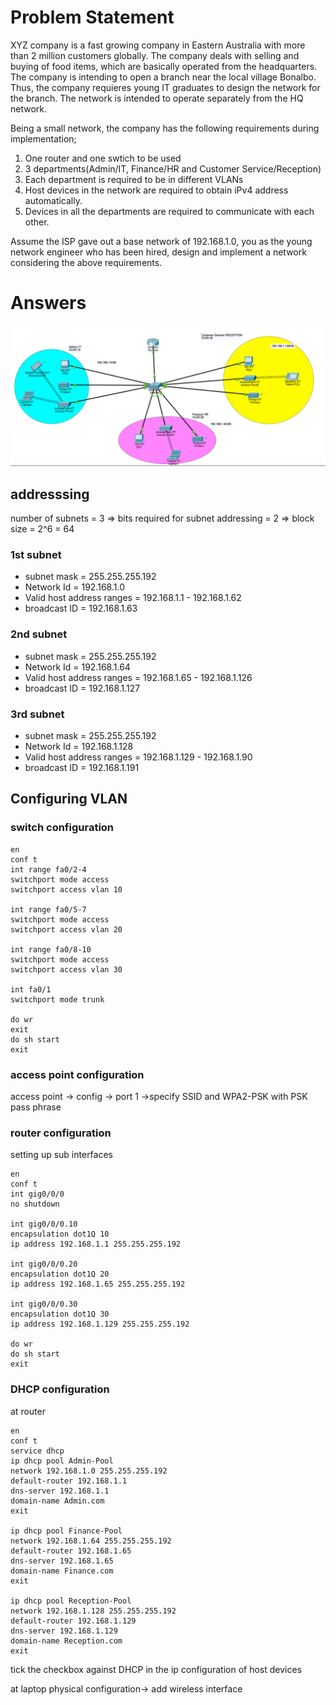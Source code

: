 # Problem Statement

XYZ company is a fast growing company in Eastern Australia with more than 2 million customers globally. The company deals with selling and buying of food items, which are basically operated from the headquarters. The company is intending to open a branch near the local village Bonalbo. Thus, the company requieres young IT graduates to design the network for the branch. The network is intended to operate separately from the HQ network.

Being a small network, the company has the following requirements during implementation;

1. One router and one swtich to be used
2. 3 departments(Admin/IT, Finance/HR and Customer Service/Reception)
3. Each department is required to be in different VLANs
4. Host devices in the network are required to obtain iPv4 address automatically.
5. Devices in all the departments are required to communicate with each other.

Assume the ISP gave out a base network of 192.168.1.0, you as the young network engineer who has been hired, design and implement a network considering the above requirements.

# Answers

![Alt Text](./img.png)

## addresssing

number of subnets = 3
=> bits required for subnet addressing = 2
=> block size = 2^6 = 64

### 1st subnet

- subnet mask = 255.255.255.192
- Network Id = 192.168.1.0
- Valid host address ranges = 192.168.1.1 - 192.168.1.62
- broadcast ID = 192.168.1.63

### 2nd subnet

- subnet mask = 255.255.255.192
- Network Id = 192.168.1.64
- Valid host address ranges = 192.168.1.65 - 192.168.1.126
- broadcast ID = 192.168.1.127

### 3rd subnet

- subnet mask = 255.255.255.192
- Network Id = 192.168.1.128
- Valid host address ranges = 192.168.1.129 - 192.168.1.90
- broadcast ID = 192.168.1.191

## Configuring VLAN

### switch configuration

```
en
conf t
int range fa0/2-4
switchport mode access
switchport access vlan 10

int range fa0/5-7
switchport mode access
switchport access vlan 20

int range fa0/8-10
switchport mode access
switchport access vlan 30

int fa0/1
switchport mode trunk

do wr
exit
do sh start
exit
```

### access point configuration

access point -> config -> port 1 ->specify SSID and WPA2-PSK with PSK pass phrase

### router configuration

setting up sub interfaces

```
en
conf t
int gig0/0/0
no shutdown

int gig0/0/0.10
encapsulation dot1Q 10
ip address 192.168.1.1 255.255.255.192

int gig0/0/0.20
encapsulation dot1Q 20
ip address 192.168.1.65 255.255.255.192

int gig0/0/0.30
encapsulation dot1Q 30
ip address 192.168.1.129 255.255.255.192

do wr
do sh start
exit
```

### DHCP configuration

at router

```
en
conf t
service dhcp
ip dhcp pool Admin-Pool
network 192.168.1.0 255.255.255.192
default-router 192.168.1.1
dns-server 192.168.1.1
domain-name Admin.com
exit

ip dhcp pool Finance-Pool
network 192.168.1.64 255.255.255.192
default-router 192.168.1.65
dns-server 192.168.1.65
domain-name Finance.com
exit

ip dhcp pool Reception-Pool
network 192.168.1.128 255.255.255.192
default-router 192.168.1.129
dns-server 192.168.1.129
domain-name Reception.com
exit

```

tick the checkbox against DHCP in the ip configuration of host devices

at laptop
physical configuration-> add wireless interface
